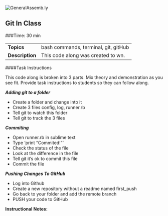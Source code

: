 ![GeneralAssemb.ly](http://studio.generalassemb.ly/GA_Slide_Assets/Code_along_icon_md.png)

## Git In Class


###Time: 30 min

| | |
| ------------- |:-------------|
| __Topics__ | bash commands, terminal, git, gitHub| 
| __Description__| This code along was created to wn.|    
 


####Task Instructions

This code along is broken into 3 parts. Mix theory and demonstration as you see fit. Provide task instructions to students so they can follow along.

**_Adding git to a folder_**

-	Create a folder and change into it
-	Create 3 files config, log, runner.rb
-	Tell git to watch this folder
-	Tell git to track the 3 files

**_Commiting_**

-	Open runner.rb in sublime text
-	Type ‘print “Commited!”’
-	Check the status of the file
-	Look at the difference in the file
-	Tell git it’s ok to commit this file
-	Commit the file

**_Pushing Changes To GitHub_**

-	Log into Github
-	Create a new repository without a readme named first\_push
-	Go back to your folder and add the remote branch
-	PUSH your code to GitHub

**Instructional Notes:**